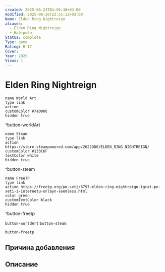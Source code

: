 ```yaml
---
created: 2025-06-24T04:50:30+03:00
modified: 2025-06-26T22:35:12+03:00
Name: Elden Ring Nightreign
aliases:
  - Elden Ring Nightreign
  - Найтрейн
Status: complete
Type: game
Rating: R-17
Cover: 
Year: 2025
Views: 1
---
```


# Elden Ring Nightreign




```button
name World Art
type link
action 
customColor #7a0000
hidden true
```
^button-worldArt

```button
name Steam
type link
action https://store.steampowered.com/app/2622380/ELDEN_RING_NIGHTREIGN/
customColor #133C6F
textColor white
hidden true
```
^button-steam

```button
name FreeTP
type link
action https://freetp.org/po-seti/6797-elden-ring-nightreign-igrat-po-seti-i-internetu-onlayn-seemless.html
color green
customTextColor black
hidden true
```
^button-freetp



`button-worldArt` `button-steam`

`button-freetp`

## Причина добавления




## Описание



